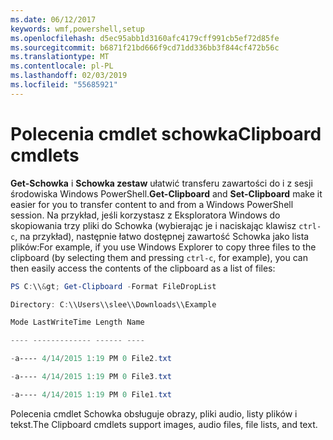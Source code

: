 ```yaml
---
ms.date: 06/12/2017
keywords: wmf,powershell,setup
ms.openlocfilehash: d5ec95abb1d3160afc4179cff991cb5ef72d85fe
ms.sourcegitcommit: b6871f21bd666f9cd71dd336bb3f844cf472b56c
ms.translationtype: MT
ms.contentlocale: pl-PL
ms.lasthandoff: 02/03/2019
ms.locfileid: "55685921"
---
```

# <a name="clipboard-cmdlets"></a><span data-ttu-id="fdb02-102">Polecenia cmdlet schowka</span><span class="sxs-lookup"><span data-stu-id="fdb02-102">Clipboard cmdlets</span></span>
<span data-ttu-id="fdb02-103">**Get-Schowka** i **Schowka zestaw** ułatwić transferu zawartości do i z sesji środowiska Windows PowerShell.</span><span class="sxs-lookup"><span data-stu-id="fdb02-103">**Get-Clipboard** and **Set-Clipboard** make it easier for you to transfer content to and from a Windows PowerShell session.</span></span> <span data-ttu-id="fdb02-104">Na przykład, jeśli korzystasz z Eksploratora Windows do skopiowania trzy pliki do Schowka (wybierając je i naciskając klawisz `ctrl-c`, na przykład), następnie łatwo dostępnej zawartość Schowka jako lista plików:</span><span class="sxs-lookup"><span data-stu-id="fdb02-104">For example, if you use Windows Explorer to copy three files to the clipboard (by selecting them and pressing `ctrl-c`, for example), you can then easily access the contents of the clipboard as a list of files:</span></span>

```powershell
PS C:\\&gt; Get-Clipboard -Format FileDropList

Directory: C:\\Users\\slee\\Downloads\\Example

Mode LastWriteTime Length Name

---- ------------- ------ ----

-a---- 4/14/2015 1:19 PM 0 File2.txt

-a---- 4/14/2015 1:19 PM 0 File3.txt

-a---- 4/14/2015 1:19 PM 0 File1.txt
```


<span data-ttu-id="fdb02-105">Polecenia cmdlet Schowka obsługuje obrazy, pliki audio, listy plików i tekst.</span><span class="sxs-lookup"><span data-stu-id="fdb02-105">The Clipboard cmdlets support images, audio files, file lists, and text.</span></span>

